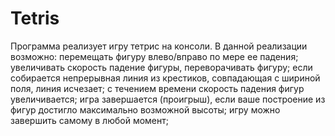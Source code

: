 # Tetris
Программа реализует игру тетрис на консоли. 
В данной реализации возможно: 
   перемещать фигуру влево/вправо по мере ее падения;
   увеличивать скорость падение фигуры, переворачивать фигуру;
   если собирается непрерывная линия из крестиков, совпадающая с шириной поля, линия исчезает;
   с течением времени скорость падения фигур увеличивается;
   игра завершается (проигрыш), если ваше построение из фигур достигло максимально возможной высоты;
   игру можно завершить самому в любой момент;
